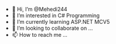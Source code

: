 - 👋 Hi, I’m @Mehedi244
- 👀 I’m interested in C# Programming
- 🌱 I’m currently learning ASP.NET MCV5
- 💞️ I’m looking to collaborate on ...
- 📫 How to reach me ...

<!---
Mehedi244/Mehedi244 is a ✨ special ✨ repository because its `README.md` (this file) appears on your GitHub profile.
You can click the Preview link to take a look at your changes.
--->
